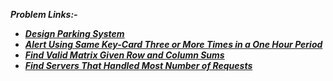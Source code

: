 **_Problem Links:-_**

- [***Design Parking System***](https://leetcode.com/contest/biweekly-contest-36/problems/design-parking-system/)
- [***Alert Using Same Key-Card Three or More Times in a One Hour Period***](https://leetcode.com/contest/biweekly-contest-36/problems/alert-using-same-key-card-three-or-more-times-in-a-one-hour-period/)
- [***Find Valid Matrix Given Row and Column Sums***](https://leetcode.com/contest/biweekly-contest-36/problems/find-valid-matrix-given-row-and-column-sums/)
- [***Find Servers That Handled Most Number of Requests***](https://leetcode.com/contest/biweekly-contest-36/problems/find-servers-that-handled-most-number-of-requests/)